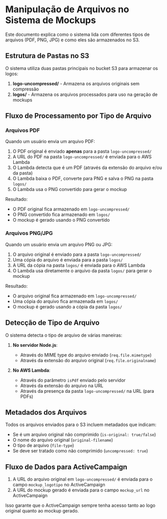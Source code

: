 # Manipulação de Arquivos no Sistema de Mockups

Este documento explica como o sistema lida com diferentes tipos de arquivos (PDF, PNG, JPG) e como eles são armazenados no S3.

## Estrutura de Pastas no S3

O sistema utiliza duas pastas principais no bucket S3 para armazenar os logos:

1. **logo-uncompressed/** - Armazena os arquivos originais sem compressão
2. **logos/** - Armazena os arquivos processados para uso na geração de mockups

## Fluxo de Processamento por Tipo de Arquivo

### Arquivos PDF

Quando um usuário envia um arquivo PDF:

1. O PDF original é enviado **apenas** para a pasta `logo-uncompressed/`
2. A URL do PDF na pasta `logo-uncompressed/` é enviada para o AWS Lambda
3. O Lambda detecta que é um PDF (através da extensão do arquivo e/ou da pasta)
4. O Lambda baixa o PDF, converte para PNG e salva o PNG na pasta `logos/`
5. O Lambda usa o PNG convertido para gerar o mockup

Resultado:
- O PDF original fica armazenado em `logo-uncompressed/`
- O PNG convertido fica armazenado em `logos/`
- O mockup é gerado usando o PNG convertido

### Arquivos PNG/JPG

Quando um usuário envia um arquivo PNG ou JPG:

1. O arquivo original é enviado para a pasta `logo-uncompressed/`
2. Uma cópia do arquivo é enviada para a pasta `logos/`
3. A URL da cópia na pasta `logos/` é enviada para o AWS Lambda
4. O Lambda usa diretamente o arquivo da pasta `logos/` para gerar o mockup

Resultado:
- O arquivo original fica armazenado em `logo-uncompressed/`
- Uma cópia do arquivo fica armazenada em `logos/`
- O mockup é gerado usando a cópia da pasta `logos/`

## Detecção de Tipo de Arquivo

O sistema detecta o tipo de arquivo de várias maneiras:

1. **No servidor Node.js**:
   - Através do MIME type do arquivo enviado (`req.file.mimetype`)
   - Através da extensão do arquivo original (`req.file.originalname`)

2. **No AWS Lambda**:
   - Através do parâmetro `isPdf` enviado pelo servidor
   - Através da extensão do arquivo na URL
   - Através da presença da pasta `logo-uncompressed/` na URL (para PDFs)

## Metadados dos Arquivos

Todos os arquivos enviados para o S3 incluem metadados que indicam:

- Se é um arquivo original não comprimido (`is-original: true/false`)
- O nome do arquivo original (`original-filename`)
- O tipo de arquivo (`file-type`)
- Se deve ser tratado como não comprimido (`uncompressed: true`)

## Fluxo de Dados para ActiveCampaign

1. A URL do arquivo original em `logo-uncompressed/` é enviada para o campo `mockup_logotipo` no ActiveCampaign
2. A URL do mockup gerado é enviada para o campo `mockup_url` no ActiveCampaign

Isso garante que o ActiveCampaign sempre tenha acesso tanto ao logo original quanto ao mockup gerado.
